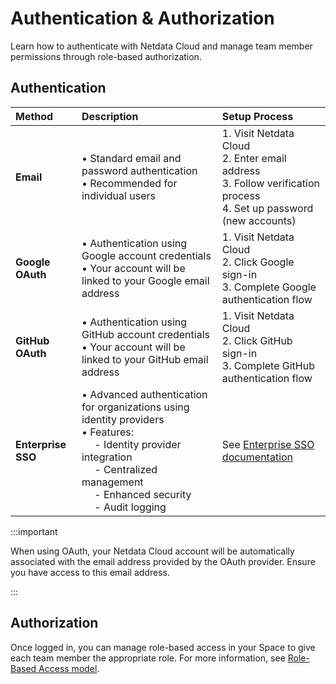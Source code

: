 # Authentication & Authorization

Learn how to authenticate with Netdata Cloud and manage team member permissions through role-based authorization.

## Authentication

| Method             | Description                                                                                                                                                                                                                   | Setup Process                                                                                                              |
|:-------------------|:------------------------------------------------------------------------------------------------------------------------------------------------------------------------------------------------------------------------------|:---------------------------------------------------------------------------------------------------------------------------|
| **Email**          | • Standard email and password authentication<br/>• Recommended for individual users                                                                                                                                           | 1. Visit Netdata Cloud<br/>2. Enter email address<br/>3. Follow verification process<br/>4. Set up password (new accounts) |
| **Google OAuth**   | • Authentication using Google account credentials<br/>• Your account will be linked to your Google email address                                                                                                              | 1. Visit Netdata Cloud<br/>2. Click Google sign-in<br/>3. Complete Google authentication flow                              |
| **GitHub OAuth**   | • Authentication using GitHub account credentials<br/>• Your account will be linked to your GitHub email address                                                                                                              | 1. Visit Netdata Cloud<br/>2. Click GitHub sign-in<br/>3. Complete GitHub authentication flow                              |
| **Enterprise SSO** | • Advanced authentication for organizations using identity providers<br/>• Features:<br/>&emsp; - Identity provider integration<br/>&emsp; - Centralized management<br/>&emsp; - Enhanced security<br/>&emsp; - Audit logging | See [Enterprise SSO documentation](/docs/netdata-cloud/authentication-and-authorization/enterprise-sso-authentication.md)  |

:::important

When using OAuth, your Netdata Cloud account will be automatically associated with the email address provided by the OAuth provider. Ensure you have access to this email address.

:::

## Authorization

Once logged in, you can manage role-based access in your Space to give each team member the appropriate role. For more information, see [Role-Based Access model](/docs/netdata-cloud/authentication-and-authorization/role-based-access-model.md).
